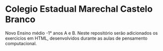 # Colegio Estadual Marechal Castelo Branco <br>
Novo Ensino médio -1° anos A e B.
Neste repositório serão adicionados os exercicíos em HTML, desenvolvidos durante as aulas de pensamento computacional.
